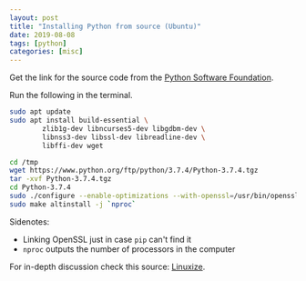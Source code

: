 ```yaml
---
layout: post
title: "Installing Python from source (Ubuntu)"
date: 2019-08-08
tags: [python]
categories: [misc]
---
```


Get the link for the source code from the [Python Software Foundation](https://www.python.org/downloads/release).

Run the following in the terminal.

```sh
sudo apt update
sudo apt install build-essential \
        zlib1g-dev libncurses5-dev libgdbm-dev \
        libnss3-dev libssl-dev libreadline-dev \
        libffi-dev wget

cd /tmp
wget https://www.python.org/ftp/python/3.7.4/Python-3.7.4.tgz
tar -xvf Python-3.7.4.tgz
cd Python-3.7.4
sudo ./configure --enable-optimizations --with-openssl=/usr/bin/openssl
sudo make altinstall -j `nproc`
```
<!--more-->

Sidenotes:
* Linking OpenSSL just in case `pip` can't find it
* `nproc` outputs the number of processors in the computer

For in-depth discussion check this source: [Linuxize](https://linuxize.com/post/how-to-install-python-3-7-on-ubuntu-18-04).